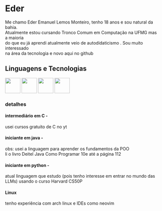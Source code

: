  # Eder 

Me chamo Eder Emanuel Lemos Monteiro, tenho 18 anos e sou natural da bahia.  
Atualmente estou cursando Tronco Comum em Computação na UFMG mas a maioria  
do que eu já aprendi atualmente veio de autodidaticismo . Sou muito interessado  
na área da tecnologia e novo aqui no github

## Linguagens e Tecnologias  

<img src="https://cdn.jsdelivr.net/gh/devicons/devicon@latest/icons/c/c-original.svg" width="50">  <img src="https://cdn.jsdelivr.net/gh/devicons/devicon@latest/icons/java/java-original.svg" width="50">  <img src="https://cdn.jsdelivr.net/gh/devicons/devicon@latest/icons/python/python-original.svg" width="50" />  <img src="https://cdn.jsdelivr.net/gh/devicons/devicon@latest/icons/archlinux/archlinux-original.svg" width="50" />


### detalhes

#### intermediário em C -  
usei cursos gratuito de C no yt   

#### iniciante em java -    
obs: usei a linguagem para aprender os fundamentos da POO  
li o livro Deitel Java Como Programar 10e até a página 112  

#### iniciante em python -  
atual linguagem que estudo (pois tenho interesse em entrar no mundo das LLMs) usando o curso Harvard CS50P    

#### Linux
tenho experiência com arch linux e IDEs como neovim

          
          
          

    
    
  

  
